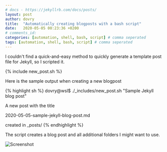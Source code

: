 ```yaml
---
# docs - https://jekyllrb.com/docs/posts/
layout: post
author: dovry
title:  "Automatically creating blogposts with a bash script"
date:   2020-05-05 00:23:36 +0200
# comments_id:
categories: [automation, shell, bash, script] # comma seperated
tags: [automation, shell, bash, script] # comma seperated
---
```


I couldn't find a quick-and-easy method to quickly generate a template post file for Jekyll, so I scripted it.

{% include new_post.sh %}

Here is the sample output when creating a new blogpost

{% highlight sh %}
dovry@wsl$ ./_includes/new_post.sh "Sample Jekyll blog post"

A new post with the title

  2020-05-05-sample-jekyll-blog-post.md

created in _posts/
{% endhighlight %}

The script creates a blog post and all additional folders I might want to use.

![Screenshot](/assets/article_images/2020-05-05-sample-jekyll-blog-post/script_example.png)